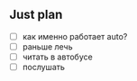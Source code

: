 ## Just plan
- [ ] как именно работает auto?
- [ ] раньше лечь
- [ ] читать в автобусе
- [ ] послушать
